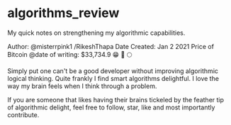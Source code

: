 # algorithms_review
My quick notes on strengthening my algorithmic capabilities. 

Author: @misterrpink1 /RikeshThapa
Date Created: Jan 2 2021
Price of Bitcoin @date of writing:  $33,734.9 :grin: :rocket: :full_moon:

Simply put one can't be a good developer without improving algorithmic logical thinking.
Quite frankly I find smart algorithms delightful. I love the way my brain feels when I think
through a problem. 

If you are someone that likes having their brains tickeled by the feather tip of algorithmic delight,
feel free to follow, star, like and most importantly contribute.




